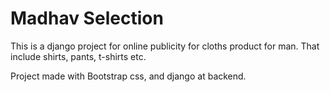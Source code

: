 
# Madhav Selection

This is a django project for online publicity for cloths product for man. That include shirts, pants, t-shirts etc.

Project made with Bootstrap css, and django at backend.

